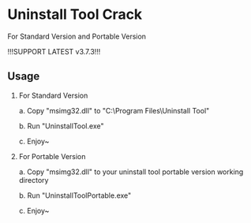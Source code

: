 # Uninstall Tool Crack
For Standard Version and Portable Version

!!!SUPPORT LATEST v3.7.3!!!
## Usage
1. For Standard Version
	
	a. Copy "msimg32.dll" to "C:\Program Files\Uninstall Tool"
	
	b. Run "UninstallTool.exe"
	
	c. Enjoy~

2. For Portable Version
	
	a. Copy "msimg32.dll" to your uninstall tool portable version working directory
	
	b. Run "UninstallToolPortable.exe"
	
	c. Enjoy~
